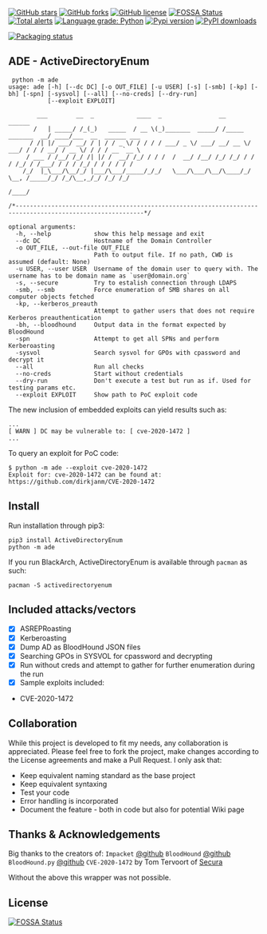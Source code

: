 [![GitHub stars](https://img.shields.io/github/stars/CasperGN/ActiveDirectoryEnumeration)](https://github.com/CasperGN/ActiveDirectoryEnumeration/stargazers) [![GitHub forks](https://img.shields.io/github/forks/CasperGN/ActiveDirectoryEnumeration)](https://github.com/CasperGN/ActiveDirectoryEnumeration/network) [![GitHub license](https://img.shields.io/github/license/CasperGN/ActiveDirectoryEnumeration)](https://github.com/CasperGN/ActiveDirectoryEnumeration/blob/master/LICENSE) [![FOSSA Status](https://app.fossa.com/api/projects/git%2Bgithub.com%2FCasperGN%2FActiveDirectoryEnumeration.svg?type=shield)](https://app.fossa.com/projects/git%2Bgithub.com%2FCasperGN%2FActiveDirectoryEnumeration?ref=badge_shield) [![Total alerts](https://img.shields.io/lgtm/alerts/g/CasperGN/ActiveDirectoryEnumeration.svg?logo=lgtm&logoWidth=18)](https://lgtm.com/projects/g/CasperGN/ActiveDirectoryEnumeration/alerts/) [![Language grade: Python](https://img.shields.io/lgtm/grade/python/g/CasperGN/ActiveDirectoryEnumeration.svg?logo=lgtm&logoWidth=18)](https://lgtm.com/projects/g/CasperGN/ActiveDirectoryEnumeration/context:python) [![Pypi version](https://img.shields.io/pypi/v/activedirectoryenum.svg)](https://img.shields.io/pypi/v/activedirectoryenum.svg) [![PyPI downloads](https://img.shields.io/pypi/dm/activedirectoryenum.svg)](https://img.shields.io/pypi/dm/activedirectoryenum)
  
[![Packaging status](https://repology.org/badge/vertical-allrepos/activedirectoryenum.svg)](https://repology.org/project/activedirectoryenum/versions)  

## ADE - ActiveDirectoryEnum
```
 python -m ade
usage: ade [-h] [--dc DC] [-o OUT_FILE] [-u USER] [-s] [-smb] [-kp] [-bh] [-spn] [-sysvol] [--all] [--no-creds] [--dry-run]
           [--exploit EXPLOIT]

        ___        __  _            ____  _                __                   ______                    
       /   | _____/ /_(_)   _____  / __ \(_)_______  _____/ /_____  _______  __/ ____/___  __  ______ ___ 
      / /| |/ ___/ __/ / | / / _ \/ / / / / ___/ _ \/ ___/ __/ __ \/ ___/ / / / __/ / __ \/ / / / __ `__ \
     / ___ / /__/ /_/ /| |/ /  __/ /_/ / / /  /  __/ /__/ /_/ /_/ / /  / /_/ / /___/ / / / /_/ / / / / / /
    /_/  |_\___/\__/_/ |___/\___/_____/_/_/   \___/\___/\__/\____/_/   \__, /_____/_/ /_/\__,_/_/ /_/ /_/ 
                                                                      /____/                             

/*----------------------------------------------------------------------------------------------------------*/

optional arguments:
  -h, --help            show this help message and exit
  --dc DC               Hostname of the Domain Controller
  -o OUT_FILE, --out-file OUT_FILE
                        Path to output file. If no path, CWD is assumed (default: None)
  -u USER, --user USER  Username of the domain user to query with. The username has to be domain name as `user@domain.org`
  -s, --secure          Try to estalish connection through LDAPS
  -smb, --smb           Force enumeration of SMB shares on all computer objects fetched
  -kp, --kerberos_preauth
                        Attempt to gather users that does not require Kerberos preauthentication
  -bh, --bloodhound     Output data in the format expected by BloodHound
  -spn                  Attempt to get all SPNs and perform Kerberoasting
  -sysvol               Search sysvol for GPOs with cpassword and decrypt it
  --all                 Run all checks
  --no-creds            Start without credentials
  --dry-run             Don't execute a test but run as if. Used for testing params etc.
  --exploit EXPLOIT     Show path to PoC exploit code

```

The new inclusion of embedded exploits can yield results such as:
```
...
[ WARN ] DC may be vulnerable to: [ cve-2020-1472 ]
...
```

To query an exploit for PoC code:
```
$ python -m ade --exploit cve-2020-1472
Exploit for: cve-2020-1472 can be found at: https://github.com/dirkjanm/CVE-2020-1472
```

## Install

Run installation through pip3:
```
pip3 install ActiveDirectoryEnum
python -m ade
```
  
If you run BlackArch, ActiveDirectoryEnum is available through `pacman` as such:  
```
pacman -S activedirectoryenum
```  

## Included attacks/vectors

- [X] ASREPRoasting
- [X] Kerberoasting
- [X] Dump AD as BloodHound JSON files 
- [X] Searching GPOs in SYSVOL for cpassword and decrypting  
- [X] Run without creds and attempt to gather for further enumeration during the run
- [X] Sample exploits included:
 - CVE-2020-1472

## Collaboration

While this project is developed to fit my needs, any collaboration is appreciated. Please feel free to fork the project, make changes according to the License agreements and make a Pull Request.
I only ask that:
- Keep equivalent naming standard as the base project
- Keep equivalent syntaxing
- Test your code
- Error handling is incorporated
- Document the feature - both in code but also for potential Wiki page

## Thanks & Acknowledgements

Big thanks to the creators of:
`Impacket` [@github](https://github.com/SecureAuthCorp/impacket)
`BloodHound` [@github](https://github.com/BloodHoundAD/BloodHound)
`BloodHound.py` [@github](https://github.com/fox-it/BloodHound.py)
`CVE-2020-1472` by Tom Tervoort of [Secura](https://github.com/SecuraBV/CVE-2020-1472)

Without the above this wrapper was not possible.


## License
[![FOSSA Status](https://app.fossa.com/api/projects/git%2Bgithub.com%2FCasperGN%2FActiveDirectoryEnumeration.svg?type=large)](https://app.fossa.com/projects/git%2Bgithub.com%2FCasperGN%2FActiveDirectoryEnumeration?ref=badge_large)
